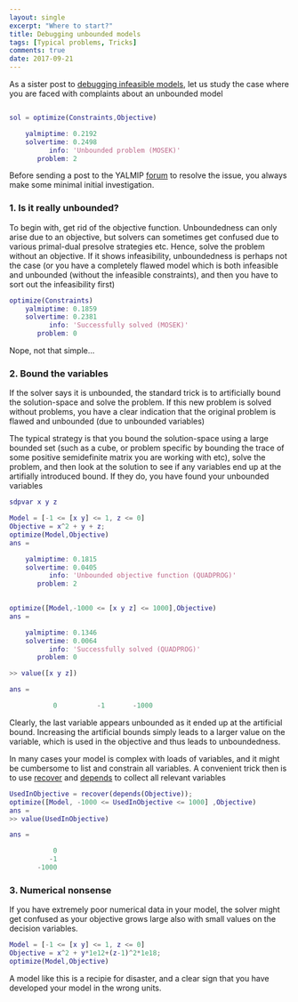 ```yaml
---
layout: single
excerpt: "Where to start?"
title: Debugging unbounded models
tags: [Typical problems, Tricks]
comments: true
date: 2017-09-21
---
```


As a sister post to [debugging infeasible models](/debugginginfeasible), let us study the case where you are faced with complaints about an unbounded model

````matlab

sol = optimize(Constraints,Objective)

    yalmiptime: 0.2192
    solvertime: 0.2498
          info: 'Unbounded problem (MOSEK)'
       problem: 2
````

Before sending a post to the YALMIP [forum](/https://groups.google.com/forum/#!forum/yalmip) to resolve the issue, you always make some minimal initial investigation.

### 1. Is it really unbounded?

To begin with, get rid of the objective function. Unboundedness can only arise due to an objective, but solvers can sometimes get confused due to various primal-dual presolve strategies etc. Hence, solve the problem without an objective. If it shows infeasibility, unboundedness is perhaps not the case (or you have a completely flawed model which is both infeasible and unbounded (without the infeasible constraints), and then you have to sort out the infeasibility first)

````matlab
optimize(Constraints)
    yalmiptime: 0.1859
    solvertime: 0.2381
          info: 'Successfully solved (MOSEK)'
       problem: 0
````

Nope, not that simple...

### 2. Bound the variables

If the solver says it is unbounded, the standard trick is to artificially bound the solution-space and solve the problem. If this new problem is solved without problems, you have a clear indication that the original problem is flawed and unbounded (due to unbounded variables) 

The typical strategy is that you bound the solution-space using a large bounded set (such as a cube, or problem specific by bounding the trace of some positive semidefinite matrix you are working with etc), solve the problem, and then look at the solution to see if any variables end up at the artifially introduced bound. If they do, you have found your unbounded variables

````matlab
sdpvar x y z

Model = [-1 <= [x y] <= 1, z <= 0]
Objective = x^2 + y + z;
optimize(Model,Objective)
ans = 

    yalmiptime: 0.1815
    solvertime: 0.0405
          info: 'Unbounded objective function (QUADPROG)'
       problem: 2
       

optimize([Model,-1000 <= [x y z] <= 1000],Objective)
ans = 

    yalmiptime: 0.1346
    solvertime: 0.0064
          info: 'Successfully solved (QUADPROG)'
       problem: 0

>> value([x y z])

ans =

           0          -1       -1000

````

Clearly, the last variable appears unbounded as it ended up at the artificial bound. Increasing the artificial bounds simply leads to a larger value on the variable, which is used in the objective and thus leads to unboundedness.

In many cases your model is complex with loads of variables, and it might be cumbersome to list and constrain all variables. A convenient trick then is to use [recover](/command/recover) and [depends](/command/depends) to collect all relevant variables

````matlab
UsedInObjective = recover(depends(Objective));
optimize([Model, -1000 <= UsedInObjective <= 1000] ,Objective)
ans = 
>> value(UsedInObjective)

ans =

           0
          -1
       -1000
````

### 3. Numerical nonsense

If you have extremely poor numerical data in your model, the solver might get confused as your objective grows large also with small values on the decision variables.

````matlab
Model = [-1 <= [x y] <= 1, z <= 0]
Objective = x^2 + y*1e12+(z-1)^2*1e18;
optimize(Model,Objective)
````

A model like this is a recipie for disaster, and a clear sign that you have developed your model in the wrong units.
